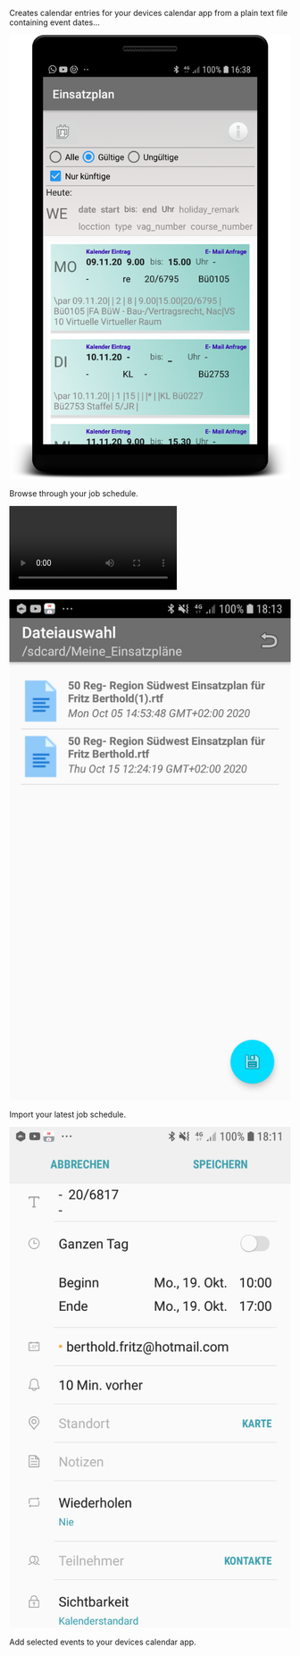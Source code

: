 Creates calendar entries for your devices calendar app from a plain text file containing event dates...

![](Shot1.png)

Browse through your job schedule.

![](Guide.mp4)

![](shot_load_cal_mobile.png)

Import your latest job schedule.

![](shot_add_to_cal_mobile.png)

Add selected events to your devices calendar app.

